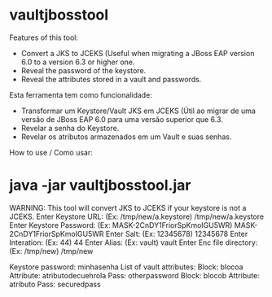# vaultjbosstool

Features of this tool:
- Convert a JKS to JCEKS (Useful when migrating a JBoss EAP version 6.0 to a version 6.3 or higher one.
- Reveal the password of the keystore.
- Reveal the attributes stored in a vault and passwords.

Esta ferramenta tem como funcionalidade:
- Transformar um Keystore/Vault JKS em JCEKS (Útil ao migrar de uma versão de JBoss EAP 6.0 para uma versão superior que 6.3.
- Revelar a senha do Keystore.
- Revelar os atributos armazenados em um Vault e suas senhas.

How to use / Como usar:
# java -jar vaultjbosstool.jar
WARNING: This tool will convert JKS to JCEKS if your keystore is not a JCEKS.
Enter Keystore URL: (Ex: /tmp/new/a.keystore)
/tmp/new/a.keystore
Enter Keystore Password: (Ex: MASK-2CnDY1FriorSpKmoIGU5WR)
MASK-2CnDY1FriorSpKmoIGU5WR
Enter Salt: (Ex: 12345678)
12345678
Enter Interation: (Ex: 44)
44
Enter Alias: (Ex: vault)
vault
Enter Enc file directory: (Ex: /tmp/new)
/tmp/new

Keystore password: minhasenha
List of vault attributes:
Block: blocoa Attribute: atributodecuehrola Pass: otherpassword
Block: blocob Attribute: atributo Pass: securedpass
